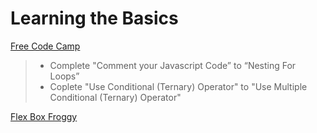 # Learning the Basics

[Free Code Camp](https://www.freecodecamp.org/learn/javascript-algorithms-and-data-structures/#basic-javascript)

> - Complete "Comment your Javascript Code” to “Nesting For Loops”
> - Coplete "Use Conditional (Ternary) Operator" to "Use Multiple Conditional (Ternary) Operator"

[Flex Box Froggy](https://flexboxfroggy.com/)
